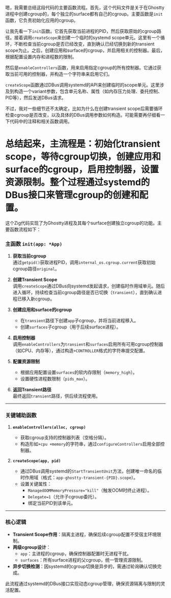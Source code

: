 嗯，我需要总结这段代码的主要函数流程。首先，这个代码文件是关于在Ghostty进程中创建cgroup的，每个独立的surface都有自己的cgroup。主要函数是`init`函数，它负责初始化应用的cgroup。

让我先看一下`init`函数。它首先获取当前进程的PID，然后获取原始的cgroup路径。接着调用`createScope`来创建一个临时的systemd scope单元。这里有一个循环，不断检查当前cgroup是否已经改变，直到确认已经切换到新的transient scope为止。之后，创建应用和surface的cgroup，并启用相关的控制器。最后，根据配置设置内存和进程数的限制。

然后是`enableControllers`函数，用来启用指定cgroup的所有控制器。它通过获取当前可用的控制器，并构造一个字符串来启用它们。

`createScope`函数通过DBus调用systemd的API来创建临时的scope单元。这里涉及到构造一个variant参数，包含单元名称、属性（如内存压力处理、委托控制、PID等），然后发送DBus请求。

不过，我对一些细节还不太确定，比如为什么在创建transient scope后需要循环检查cgroup是否改变，以及具体的DBus调用参数如何构造。可能需要再仔细看一下代码中的注释和相关函数调用。

总结起来，主流程是：初始化transient scope，等待cgroup切换，创建应用和surface的cgroup，启用控制器，设置资源限制。整个过程通过systemd的DBus接口来管理cgroup的创建和配置。
================================================
这个Zig代码实现了为Ghostty进程及其每个surface创建独立cgroup的功能。主要函数流程如下：

### 主函数 `init(app: *App)`
1. **获取当前cgroup**  
   通过`getpid()`获取进程PID，调用`internal_os.cgroup.current`获取初始cgroup路径`original`。

2. **创建Transient Scope**  
   调用`createScope`通过DBus向systemd发起请求，创建临时作用域单元。随后进入循环，持续检查当前cgroup路径是否已切换（`transient`），直到确认进程已移入新cgroup。

3. **创建应用和surface的cgroup**  
   - 在`transient`路径下创建`app`子cgroup，并将当前进程移入。  
   - 创建`surfaces`子cgroup（用于后续surface进程）。

4. **启用控制器**  
   调用`enableControllers`为`transient`和`surfaces`启用所有可用cgroup控制器（如CPU、内存等），通过构造`+CONTROLLER`格式的字符串提交配置。

5. **配置资源限制**  
   - 根据应用配置设置`surfaces`的软内存限制（`memory_high`）。  
   - 设置硬性进程数限制（`pids_max`）。

6. **返回Transient路径**  
   最终返回`transient`路径，供后续流程使用。

---

### 关键辅助函数
1. **`enableControllers(alloc, cgroup)`**  
   - 获取cgroup支持的控制器列表（空格分隔）。  
   - 构造形如`+cpu +memory`的字符串，通过`configureControllers`启用全部控制器。

2. **`createScope(app, pid)`**  
   - 通过DBus调用systemd的`StartTransientUnit`方法，创建唯一命名的临时作用域（格式：`app-ghostty-transient-{PID}.scope`）。  
   - 设置关键属性：  
     - `ManagedOOMMemoryPressure="kill"`（触发OOM时终止进程）。  
     - `Delegate=1`（允许子cgroup委托）。  
     - 绑定当前PID到该单元。  

---

### 核心逻辑
- **Transient Scope作用**：隔离主进程，确保后续cgroup配置不受宿主环境限制。  
- **两级cgroup设计**：  
  - `app`：主进程的cgroup，确保控制器配置时无进程干扰。  
  - `surfaces`：所有surface进程的父cgroup，统一管理资源限制。  
- **异步切换检测**：因systemd的cgroup切换是异步的，需通过轮询确认切换完成。  

此流程通过systemd的DBus接口实现动态cgroup管理，确保资源隔离与限制的灵活配置。